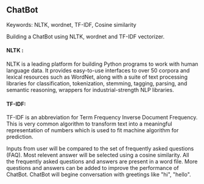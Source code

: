 ## ChatBot

Keywords: NLTK, wordnet, TF-IDF, Cosine similarity

Building a ChatBot using NLTK, wordnet and TF-IDF vectorizer.

#### NLTK :
  NLTK is a leading platform for building Python programs to work with human language data.
It provides easy-to-use interfaces to over 50 corpora and lexical resources such as WordNet,
along with a suite of text processing libraries for classification, tokenization, stemming,
tagging, parsing, and semantic reasoning, wrappers for industrial-strength NLP libraries.

#### TF-IDF:
  TF-IDF is an abbreviation for Term Frequency Inverse Document Frequency. This is very common algorithm to transform text into a meaningful representation of numbers which is used to fit machine algorithm for prediction.

Inputs from user will be compared to the set of frequently asked questions (FAQ). Most relevent answer will be selected using a cosine similarity.
All the frequently asked questions and answers are present in a word file. More questions and answers can be added to improve the performance of ChatBot.
ChatBot will begine conversation with greetings like "hi", "hello". 
